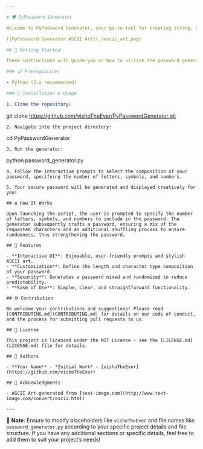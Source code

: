 ```yaml
---

# 🛡️ PyPassword Generator

Welcome to PyPassword Generator, your go-to tool for creating strong, secure, and reliable passwords. Utilizing a blend of letters (both upper and lower case), numbers, and symbols, the generator is capable of crafting robust passwords, ensuring an extra layer of security.

![PyPassword Generator ASCII Art](./ascii_art.png)

## 🚀 Getting Started

These instructions will guide you on how to utilize the password generator.

### 📋 Prerequisites

- Python (3.x recommended)

### 🔧 Installation & Usage

1. Clone the repository:
   ```
   git clone https://github.com/vishoTheEver/PyPasswordGenerator.git
   ```
2. Navigate into the project directory:
   ```
   cd PyPasswordGenerator
   ```
3. Run the generator:
   ```
   python password_generator.py
   ```
4. Follow the interactive prompts to select the composition of your password, specifying the number of letters, symbols, and numbers.

5. Your secure password will be generated and displayed creatively for you!

## ⚙️ How It Works

Upon launching the script, the user is prompted to specify the number of letters, symbols, and numbers to include in the password. The generator subsequently crafts a password, ensuring a mix of the requested characters and an additional shuffling process to ensure randomness, thus strengthening the password.

## 📜 Features

- **Interactive UI**: Enjoyable, user-friendly prompts and stylish ASCII art.
- **Customization**: Define the length and character type composition of your password.
- **Security**: Generates a password mixed and randomized to reduce predictability.
- **Ease of Use**: Simple, clear, and straightforward functionality.

## 🌐 Contribution

We welcome your contributions and suggestions! Please read [CONTRIBUTING.md](CONTRIBUTING.md) for details on our code of conduct, and the process for submitting pull requests to us.

## 🔐 License

This project is licensed under the MIT License - see the [LICENSE.md](LICENSE.md) file for details.

## 👥 Authors

- **Your Name** - *Initial Work* - [vishoTheEver](https://github.com/vishoTheEver)

## 🙏 Acknowledgments

- ASCII Art generated from [text-image.com](http://www.text-image.com/convert/ascii.html)

---
```


📝 **Note**: Ensure to modify placeholders like `vishoTheEver` and file names like `password_generator.py` according to your specific project details and file structure. If you have any additional sections or specific details, feel free to add them to suit your project’s needs!
